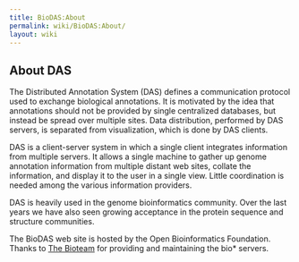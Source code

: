```yaml
---
title: BioDAS:About
permalink: wiki/BioDAS:About/
layout: wiki
---
```


About DAS
---------

The Distributed Annotation System (DAS) defines a communication protocol
used to exchange biological annotations. It is motivated by the idea
that annotations should not be provided by single centralized databases,
but instead be spread over multiple sites. Data distribution, performed
by DAS servers, is separated from visualization, which is done by DAS
clients.

DAS is a client-server system in which a single client integrates
information from multiple servers. It allows a single machine to gather
up genome annotation information from multiple distant web sites,
collate the information, and display it to the user in a single view.
Little coordination is needed among the various information providers.

DAS is heavily used in the genome bioinformatics community. Over the
last years we have also seen growing acceptance in the protein sequence
and structure communities.

The BioDAS web site is hosted by the Open Bioinformatics Foundation.
Thanks to [The Bioteam](http://www.bioteam.net/) for providing and
maintaining the bio\* servers.

